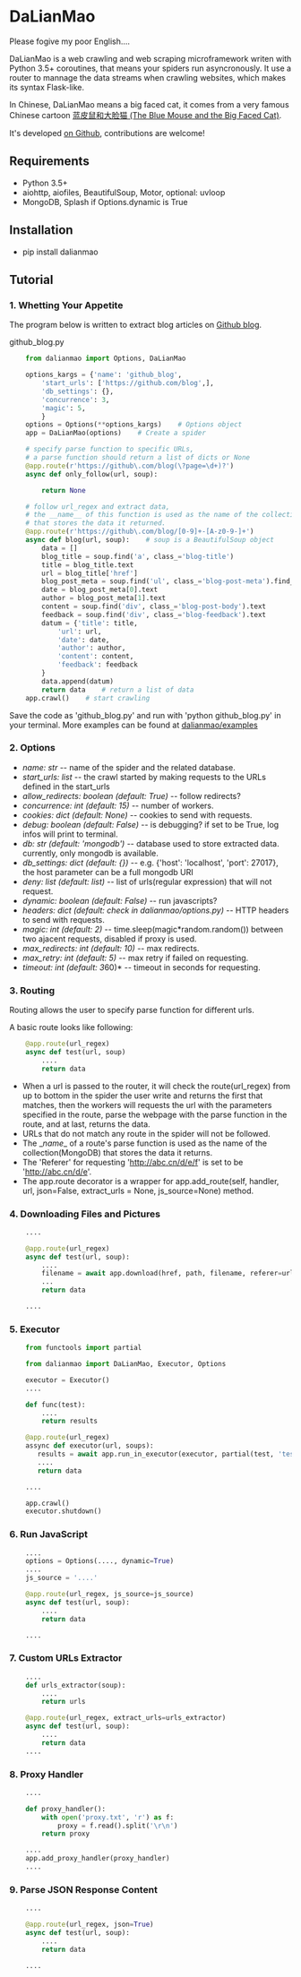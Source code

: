 # DaLianMao

Please fogive my poor English....

DaLianMao is a web crawling and web scraping microframework writen with Python 3.5+ coroutines, that means your spiders run asyncronously. It use a router to mannage the data streams when crawling websites, which makes its syntax Flask-like.

In Chinese, DaLianMao means a big faced cat, it comes from a very famous Chinese cartoon [蓝皮鼠和大脸猫 (The Blue Mouse and the Big Faced Cat)](https://en.wikipedia.org/wiki/The_Blue_Mouse_and_the_Big_Faced_Cat).

It's developed [on Github](<https://github.com/ZengJianxin/dalianmao>), contributions are welcome!


## Requirements

* Python 3.5+
* aiohttp, aiofiles, BeautifulSoup, Motor, optional: uvloop
* MongoDB, Splash if Options.dynamic is True


## Installation

* pip install dalianmao


## Tutorial

### 1. Whetting Your Appetite
The program below is written to extract blog articles on [Github blog](https://github.com/blog).

github_blog.py

```python
    from dalianmao import Options, DaLianMao

    options_kargs = {'name': 'github_blog',
        'start_urls': ['https://github.com/blog',],
        'db_settings': {},
        'concurrence': 3,
        'magic': 5,
        }
    options = Options(**options_kargs)    # Options object
    app = DaLianMao(options)    # Create a spider

    # specify parse function to specific URLs,
    # a parse function should return a list of dicts or None 
    @app.route(r'https://github\.com/blog(\?page=\d+)?')
    async def only_follow(url, soup):

        return None

    # follow url_regex and extract data,
    # the __name__ of this function is used as the name of the collection
    # that stores the data it returned.
    @app.route(r'https://github\.com/blog/[0-9]+-[A-z0-9-]+')
    async def blog(url, soup):    # soup is a BeautifulSoup object
        data = []
        blog_title = soup.find('a', class_='blog-title')
        title = blog_title.text
        url = blog_title['href']
        blog_post_meta = soup.find('ul', class_='blog-post-meta').find_all('li')
        date = blog_post_meta[0].text
        author = blog_post_meta[1].text
        content = soup.find('div', class_='blog-post-body').text
        feedback = soup.find('div', class_='blog-feedback').text
        datum = {'title': title,
            'url': url,
            'date': date,
            'author': author,
            'content': content,
            'feedback': feedback
        }
        data.append(datum)
        return data    # return a list of data
    app.crawl()    # start crawling
```

Save the code as 'github_blog.py' and run with 'python github_blog.py' in your terminal. More examples can be found at [dalianmao/examples](https://github.com/ZengJianxin/dalianmao/tree/master/examples)

### 2. Options
* *name: str* -- name of the spider and the related database.
* *start_urls: list* -- the crawl started by making requests to the URLs defined in the start_urls
* *allow_redirects: boolean (default: True)* -- follow redirects?
* *concurrence: int (default: 15)* -- number of workers.
* *cookies: dict (default: None)* -- cookies to send with requests.
* *debug: boolean (default: False)* -- is debugging? if set to be True, log infos will print to terminal.
* *db: str (default: 'mongodb')* -- database used to store extracted data. currently, only mongodb is available.
* *db_settings: dict (default: {})* -- e.g. {'host': 'localhost', 'port': 27017}, the host parameter can be a full mongodb URI
* *deny: list (default: list)* -- list of urls(regular expression) that will not request.
* *dynamic: boolean (default: False)* -- run javascripts?
* *headers: dict (default: check in dalianmao/options.py)* -- HTTP headers to send with requests.
* *magic: int (default: 2)* -- time.sleep(magic*random.random()) between two ajacent requests, disabled if proxy is used.
* *max_redirects: int (default: 10)* -- max redirects.
* *max_retry: int (default: 5)* -- max retry if failed on requesting.
* *timeout: int (default: 3*60)* -- timeout in seconds for requesting.

### 3. Routing
Routing allows the user to specify parse function for different urls.

A basic route looks like following:
```python
    @app.route(url_regex)
    async def test(url, soup)
        ....
        return data
```
* When a url is passed to the router, it will check the route(url_regex) from up to bottom in the spider the user write and returns the first that matches, then the workers will requests the url with the parameters specified in the route, parse the webpage with the parse function in the route, and at last, returns the data.
* URLs that do not match any route in the spider will not be followed.
* The \__name__ of a route's parse function is used as the name of the collection(MongoDB) that stores the data it returns.
* The 'Referer' for requesting 'http://abc.cn/d/e/f' is set to be 'http://abc.cn/d/e'.
* The app.route decorator is a wrapper for app.add_route(self, handler, url, json=False, extract_urls = None, js_source=None) method.

### 4. Downloading Files and Pictures
```python
    ....

    @app.route(url_regex)
    async def test(url, soup):
        ....
        filename = await app.download(href, path, filename, referer=url)
        ...
        return data

    ....
```

### 5. Executor
```python
    from functools import partial

    from dalianmao import DaLianMao, Executor, Options

    executor = Executor()
    ....

    def func(test):
        ....
        return results

    @app.route(url_regex)
    assync def executor(url, soups):
       results = await app.run_in_executor(executor, partial(test, 'test'))
       ....
       return data

    ....

    app.crawl()
    executor.shutdown()
```

### 6. Run JavaScript
```python
    ....
    options = Options(...., dynamic=True)
    ....
    js_source = '....'

    @app.route(url_regex, js_source=js_source)
    async def test(url, soup):
        ....
        return data

    ....
```

### 7. Custom URLs Extractor
```python
    ....
    def urls_extractor(soup):
        ....
        return urls

    @app.route(url_regex, extract_urls=urls_extractor)
    async def test(url, soup):
        ....
        return data
    ....
```

### 8. Proxy Handler
```python
    ....

    def proxy_handler():
        with open('proxy.txt', 'r') as f:
            proxy = f.read().split('\r\n')
        return proxy

    ....
    app.add_proxy_handler(proxy_handler)
    ....
```

### 9. Parse JSON Response Content
```python
    ....

    @app.route(url_regex, json=True)
    async def test(url, soup):
        ....
        return data

    ....
```